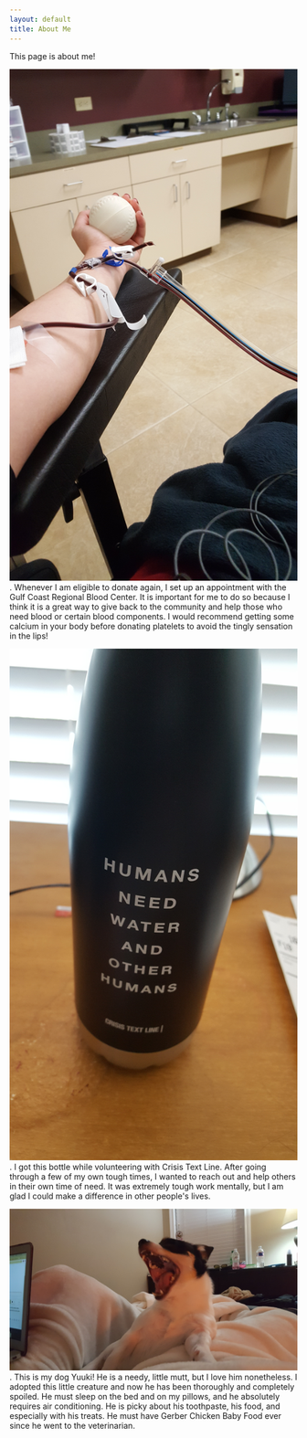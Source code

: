 ```yaml
---
layout: default
title: About Me
---
```


This page is about me!

![Here is an image of me donating platelets](20190919_102434.jpg). Whenever I am eligible to donate again, I set up an appointment with the Gulf Coast Regional Blood Center. It is important for me to do so because I think it is a great way to give back to the community and help those who need blood or certain blood components. I would recommend getting some calcium in your body before donating platelets to avoid the tingly sensation in the lips!

![Here is an image of a water bottle](20190907_082502.jpg). I got this bottle while volunteering with Crisis Text Line. After going through a few of my own tough times, I wanted to reach out and help others in their own time of need. It was extremely tough work mentally, but I am glad I could make a difference in other people's lives.

![Here is a beautiful image of my wonderful companion](20190906_233312.jpg). This is my dog Yuuki! He is a needy, little mutt, but I love him nonetheless. I adopted this little creature and now he has been thoroughly and completely spoiled. He must sleep on the bed and on my pillows, and he absolutely requires air conditioning. He is picky about his toothpaste, his food, and especially with his treats. He must have Gerber Chicken Baby Food ever since he went to the veterinarian. 
